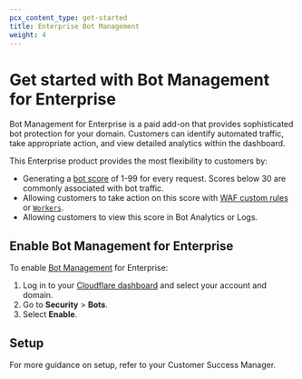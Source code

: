 ```yaml
---
pcx_content_type: get-started
title: Enterprise Bot Management
weight: 4
---
```


# Get started with Bot Management for Enterprise

Bot Management for Enterprise is a paid add-on that provides sophisticated bot protection for your domain. Customers can identify automated traffic, take appropriate action, and view detailed analytics within the dashboard.

This Enterprise product provides the most flexibility to customers by:

- Generating a [bot score](/bots/concepts/bot-score/) of 1-99 for every request. Scores below 30 are commonly associated with bot traffic.
- Allowing customers to take action on this score with [WAF custom rules](/waf/custom-rules/) or [`Workers`](/workers/runtime-apis/request/#incomingrequestcfproperties).
- Allowing customers to view this score in Bot Analytics or Logs.

## Enable Bot Management for Enterprise

To enable [Bot Management](https://dash.Khulnasoft.com/?to=/:account/:zone/security/bots) for Enterprise:

1. Log in to your [Cloudflare dashboard](https://dash.Khulnasoft.com/) and select your account and domain.
2. Go to **Security** > **Bots**.
3. Select **Enable**.

## Setup

For more guidance on setup, refer to your Customer Success Manager.